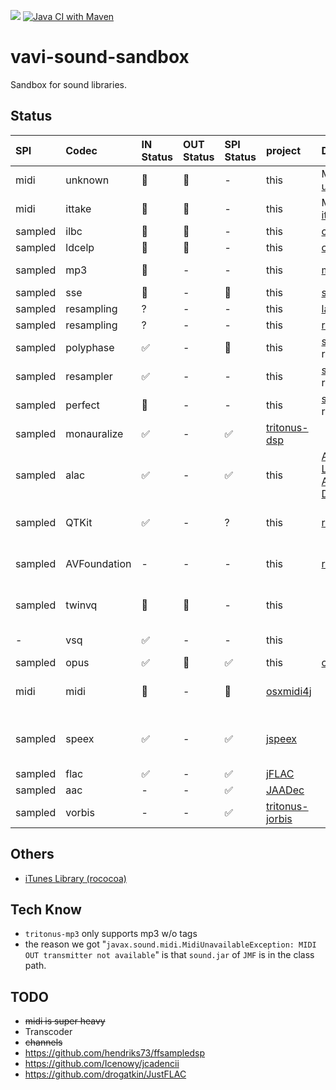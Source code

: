 [![](https://jitpack.io/v/umjammer/vavi-sound-sandbox.svg)](https://jitpack.io/#umjammer/vavi-sound-sandbox) [![Java CI with Maven](https://github.com/umjammer/vavi-sound-sandbox/workflows/Java%20CI%20with%20Maven/badge.svg)](https://github.com/umjammer/vavi-sound-sandbox/actions)

# vavi-sound-sandbox

Sandbox for sound libraries.

## Status

| **SPI** |  **Codec** | **IN Status** | **OUT Status** | **SPI Status** | **project** | **Description** | **Comment** |
|:--------|:-----------|:--------------|:---------------|:---------------|:------------|:----------------|:------------|
| midi    | unknown    | 🚫 | 🚫 | - | this | MFi by [unknown]() | |
| midi    | ittake     | 🚫 | 🚫 | - | this | MFi by [ittake](https://web.archive.org/web/20090515001654/http://tokyo.cool.ne.jp/ittake/java/MIDIToMLDv013/MIDIToMLD.html) | |
| sampled | ilbc       | 🚫 | 🚫 | - | this | [c](http://www.ilbcfreeware.org/) | |
| sampled | ldcelp     | 🚫 | 🚫 | - | this | [c](ftp://svr-ftp.eng.cam.ac.uk/pub/comp.speech/coding/ldcelp-2.0.tar.gz) | |
| sampled | mp3        | 🚫 | -  | -  | this | [mp3](https://github.com/umjammer/vavi-sound-sandbox/tree/master/src/main/java/vavi/sound/mp3) | need to deal tags |
| sampled | sse        | 🚫 | -  | 🚫 | this | [sse](http://shibatch.sourceforge.net/download/) | |
| sampled | resampling | ?  | -  | -  | this | [laoe](http://www.oli4.ch/laoe/home.html) | |
| sampled | resampling | ?  | -  | -  | this | [rohm]() | |
| sampled | polyphase  | ✅ | -  | 🚧 | this | [sox](http://sox.sourceforge.net/) resampling | |
| sampled | resampler  | ✅ | -  | - | this | [sox](http://sox.sourceforge.net/) resampling | |
| sampled | perfect    | 🚧 | -  | - | this | [sox](http://sox.sourceforge.net/) resampling | |
| sampled | monauralize | ✅ | -  | ✅ | [tritonus-dsp](https://github.com/umjammer/tritonus-dsp) | | |
| sampled | alac       | ✅ | -  | ✅ | this | [Apple Lossless Audio Decoder](https://github.com/umjammer/Java-Apple-Lossless-decoder) | |
| sampled | QTKit      | ✅ | -  | ? | this | [rococoa](https://github.com/umjammer/rococoa) | you must lock jna version |
| sampled | AVFoundation | - | -  | - | this | [rococoa](https://github.com/umjammer/rococoa) | you must lock jna version |
| sampled | twinvq     | 🚫 | 🚫 | - | this | | TODO use ffmpeg |
| -       | vsq        | ✅ | -  | - | this | | YAMAHA Vocaloid |
| sampled | opus       | ✅ | 🚫 | ✅ | this | [concentus](https://github.com/lostromb/concentus) | |
| midi    | midi       | 🚫 | -  | 🚫 | [osxmidi4j](https://github.com/locurasoft/osxmidi4j) | | for hardware midi only? |
| sampled | speex      | ✅ | -  | ✅ | [jspeex](http://jspeex.sourceforge.net/) | | sample rate is limited to convert |
| sampled | flac       | ✅ | -  | ✅ | [jFLAC](http://jflac.sourceforge.net/) | | |
| sampled | aac        | -  | -  | ✅ | [JAADec](https://github.com/umjammer/JAADec) | | |
| sampled | vorbis     | -  | -  | ✅ | [tritonus-jorbis](https://github.com/umjammer/tritonus-jorbis) | | |

## Others

 * [iTunes Library (rococoa)](https://github.com/umjammer/vavi-sound-sandbox/tree/master/src/main/java/vavix/rococoa/ituneslibrary)

## Tech Know

  * `tritonus-mp3` only supports mp3 w/o tags
  * the reason we got "`javax.sound.midi.MidiUnavailableException: MIDI OUT transmitter not available`" is that `sound.jar` of `JMF` is in the class path.

## TODO

 * ~~midi is super heavy~~
 * Transcoder
 * ~~channels~~
 * https://github.com/hendriks73/ffsampledsp
 * https://github.com/Icenowy/jcadencii
 * https://github.com/drogatkin/JustFLAC
